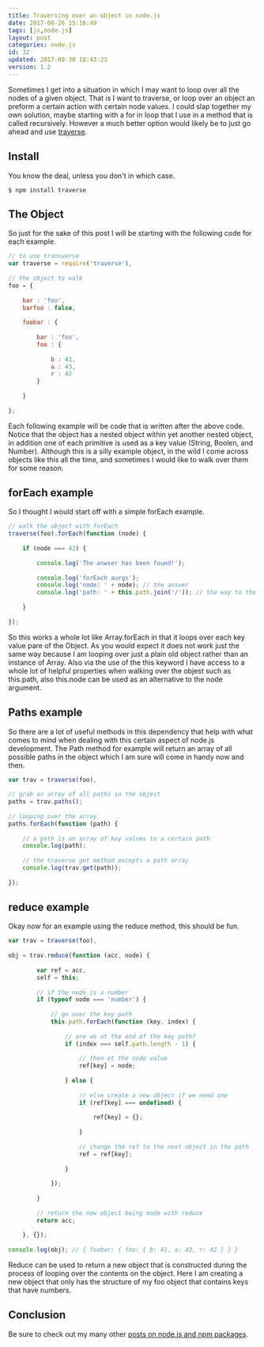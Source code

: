 ```yaml
---
title: Traversing over an object in node.js
date: 2017-08-26 15:16:49
tags: [js,node.js]
layout: post
categories: node.js
id: 32
updated: 2017-09-30 18:43:23
version: 1.2
---
```


Sometimes I get into a situation in which I may want to loop over all the nodes of a given object. That is I want to traverse, or loop over an object an preform a certain action with certain node values. I could slap together my own solution, maybe starting with a for in loop that I use in a method that is called recursively. However a much better option would likely be to just go ahead and use [traverse](https://www.npmjs.com/package/traverse).

<!-- more -->

## Install

You know the deal, unless you don't in which case.

```
$ npm install traverse
```

## The Object

So just for the sake of this post I will be starting with the following code for each example.

```js
// to use transverse
var traverse = require('traverse'),
 
// the object to walk
foo = {
 
    bar : 'foo',
    barfoo : false,
 
    foobar : {
 
        bar : 'foo',
        foo : {
 
            b : 41,
            a : 43,
            r : 42
        }
 
    }
 
};
```

Each following example will be code that is written after the above code. Notice that the object has a nested object within yet another nested object, in addition one of each primitive is used as a key value (String, Boolen, and Number). Although this is a silly example object, in the wild I come across objects like this all the time, and sometimes I would like to walk over them for some reason.

## forEach example

So I thought I would start off with a simple forEach example.

```js
// walk the object with forEach
traverse(foo).forEach(function (node) {
 
    if (node === 42) {
 
        console.log('The anwser has been found!');
 
        console.log('forEach aurgs');
        console.log('node: ' + node); // the answer
        console.log('path: ' + this.path.join('/')); // the way to the answer
 
    }
 
});
```

So this works a whole lot like Array.forEach in that it loops over each key value pare of the Object. As you would expect it does not work just the same way because I am looping over just a plain old object rather than an instance of Array. Also via the use of the this keyword I have access to a whole lot of helpful properties when walking over the objest such as this.path, also this.node can be used as an alternative to the node argument.

## Paths example

So there are a lot of useful methods in this dependency that help with what comes to mind when dealing with this certain aspect of node.js development. The Path method for example will return an array of all possible paths in the object which I am sure will come in handy now and then.

```js
var trav = traverse(foo),
 
// grab an array of all paths in the objest
paths = trav.paths();
 
// looping over the array
paths.forEach(function (path) {
 
    // a path is an array of key values to a certain path
    console.log(path);
 
    // the traverse get method excepts a path array
    console.log(trav.get(path));
 
});
```

## reduce example

Okay now for an example using the reduce method, this should be fun.

```js
var trav = traverse(foo),
 
obj = trav.reduce(function (acc, node) {
 
        var ref = acc,
        self = this;
 
        // if the node is a number
        if (typeof node === 'number') {
 
            // go over the key path
            this.path.forEach(function (key, index) {
 
                // are we at the end of the key path?
                if (index === self.path.length - 1) {
 
                    // then et the node value
                    ref[key] = node;
 
                } else {
 
                    // else create a new object if we need one
                    if (ref[key] === undefined) {
 
                        ref[key] = {};
 
                    }
 
                    // change the ref to the next object in the path
                    ref = ref[key];
 
                }
 
            });
 
        }
 
        // return the new object being made with reduce
        return acc;
 
    }, {});
 
console.log(obj); // { foobar: { foo: { b: 41, a: 43, r: 42 } } }
```

Reduce can be used to return a new object that is constructed during the process of looping over the contents on the object. Here I am creating a new object that only has the structure of my foo object that contains keys that have numbers.

## Conclusion

Be sure to check out my many other [posts on node.js and npm packages](/categories/node-js/).
